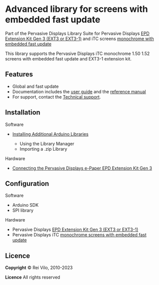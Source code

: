 # Advanced library for screens with embedded fast update

Part of the Pervasive Displays Library Suite for Pervasive Displays [EPD Extension Kit Gen 3 (EXT3 or EXT3-1)](https://www.pervasivedisplays.com/product/epd-extension-kit-gen-3-EXT3/) and iTC screens [monochrome with embedded fast update](https://www.pervasivedisplays.com/products/?_sft_product_colour=black-white)

This library supports the Pervasive Displays iTC monochrome 1.50 1.52 screens with embedded fast update and EXT3-1 extension kit.

## Features

+ Global and fast update
+ Documentation includes the [user guide](https://pdls.pervasivedisplays.com/userguide/) and the [reference manual](https://pdls.pervasivedisplays.com/reference/html/index.html)
+ For support, contact the [Technical support](https://www.pervasivedisplays.com/technical-support/).

## Installation

Software

+ [Installing Additional Arduino Libraries](https://www.arduino.cc/en/guide/libraries)

    + Using the Library Manager
    + Importing a .zip Library

Hardware

* [Connecting the Pervasive Displays e-Paper EPD Extension Kit Gen 3](https://embeddedcomputing.weebly.com/connecting-the-e-paper-epd-extension-kit-gen-3.html)

## Configuration

Software

* Arduino SDK
* SPI library

Hardware

* Pervasive Displays [EPD Extension Kit Gen 3 (EXT3 or EXT3-1)](https://www.pervasivedisplays.com/product/epd-extension-kit-gen-3-EXT3/)
* Pervasive Displays iTC [monochrome screens with embedded fast update](https://www.pervasivedisplays.com/products/?_sft_etc_itc=pu)

## Licence

**Copyright** &copy; Rei Vilo, 2010-2023

**Licence** All rights reserved

